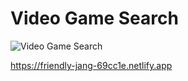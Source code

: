 # Video Game Search

![Video Game Search](https://github.com/carlocardona/VideoGameSearchReact/blob/master/Assets/VideoGameSearch.gif)


https://friendly-jang-69cc1e.netlify.app
